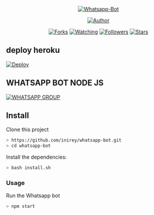<!-- <img src="https://raw.githubusercontent.com/MRHRTZ/DGC-ChatBotV3/main/media/img/dgc.jpg" width="128" height="128"/> -->
</p>
<p align="center">
<a href="#"><img title="Whatsapp-Bot" src="https://img.shields.io/badge/Whatsapp Bot-green?colorA=%23ff0000&colorB=%23017e40&style=for-the-badge"></a>
</p>
<p align="center">
<a href="https://github.com/inirey"><img title="Author" src="https://img.shields.io/badge/Author-REY-red.svg?style=for-the-badge&logo=github"></a>
</p>
<p align="center">
<a href="https://github.com/inirey/whatsapp-bot/network/members"><img title="Forks" src="https://img.shields.io/github/forks/inirey/whatsapp-bot?color=red&style=flat-square"></a>
<a href="https://github.com/inirey/whatsapp-bot/watchers"><img title="Watching" src="https://img.shields.io/github/watchers/inirey/whatsapp-bot?label=Watchers&color=blue&style=flat-square"></a>
<a href="https://github.com/inirey/whatsapp-bot"><img title="Followers" src="https://img.shields.io/github/followers/inirey?color=blue&style=flat-square"></a>
<a href="https://github.com/inirey/whatsapp-bot/stargazers/"><img title="Stars" src="https://img.shields.io/github/stars/inirey/whatsapp-bot?color=red&style=flat-square"></a>
</p>

## deploy heroku
[![Deploy](https://www.herokucdn.com/deploy/button.svg)](https://heroku.com/deploy?template=https://github.com/inirey/whatsapp-bot/)

## WHATSAPP BOT NODE JS 
<a href="https://chat.whatsapp.com/BsC3U7tjBuq6vBXOa4Wh9j"><img title="WHATSAPP GROUP" src="https://img.shields.io/badge/Whatsapp Group-green?colorA=%23ff0000&colorB=%23017e40&style=for-the-badge"></a>

## Install
Clone this project

```bash
> https://github.com/inirey/whatsapp-bot.git
> cd whatsapp-bot
```

Install the dependencies:

```bash
> bash install.sh
```

### Usage
Run the Whatsapp bot

```bash
> npm start
```
